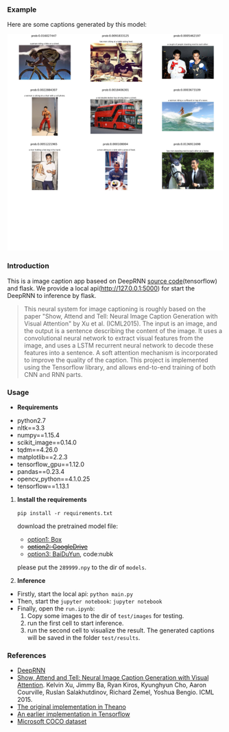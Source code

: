 ### Example
Here are some captions generated by this model:

![examples](result.jpg)
### Introduction
This is a image caption app baseed on DeepRNN [source code](https://github.com/DeepRNN/image_captioning)(tensorflow) and flask. We provide a local api(http://127.0.0.1:5000) for start the DeepRNN to inference by flask.

> This neural system for image captioning is roughly based on the paper "Show, Attend and Tell: Neural Image Caption Generation with Visual Attention" by Xu et al. (ICML2015). The input is an image, and the output is a sentence describing the content of the image. It uses a convolutional neural network to extract visual features from the image, and uses a LSTM recurrent neural network to decode these features into a sentence. A soft attention mechanism is incorporated to improve the quality of the caption. This project is implemented using the Tensorflow library, and allows end-to-end training of both CNN and RNN parts.

### Usage

* **Requirements**
- python2.7
- nltk==3.3
- numpy==1.15.4
- scikit_image==0.14.0
- tqdm==4.26.0
- matplotlib==2.2.3
- tensorflow_gpu==1.12.0
- pandas==0.23.4
- opencv_python==4.1.0.25
- tensorflow==1.13.1

1. **Install the requirements**

    `pip install -r requirements.txt`
    
    download the pretrained model file:
    - [option1: Box](https://app.box.com/s/xuigzzaqfbpnf76t295h109ey9po5t8p)
    - ~~[option2: GoogleDrive]()~~
    - [option3: BaiDuYun](https://pan.baidu.com/s/1IVQjxy6kU5XmQ1FpW6Ljow), code:nubk
    
    please put the `289999.npy` to the dir of `models`.
    
2. **Inference**
* Firstly, start the local api:
    `python main.py`
* Then, start the `jupyter notebook`:
    `jupyter notebook`
* Finally, open the `run.ipynb`:
    1. Copy some images to the dir of `test/images` for testing.
    2. run the first cell to start inference.
    3. run the second cell to visualize the result.
The generated captions will be saved in the folder `test/results`.

### References
* [DeepRNN](https://github.com/DeepRNN/image_captioning)
* [Show, Attend and Tell: Neural Image Caption Generation with Visual Attention](https://arxiv.org/abs/1502.03044). Kelvin Xu, Jimmy Ba, Ryan Kiros, Kyunghyun Cho, Aaron Courville, Ruslan Salakhutdinov, Richard Zemel, Yoshua Bengio. ICML 2015.
* [The original implementation in Theano](https://github.com/kelvinxu/arctic-captions)
* [An earlier implementation in Tensorflow](https://github.com/jazzsaxmafia/show_attend_and_tell.tensorflow)
* [Microsoft COCO dataset](http://mscoco.org/)
